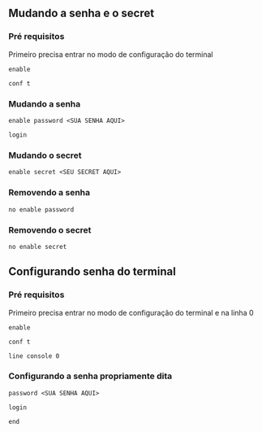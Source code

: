 ## Mudando a senha e o secret

### Pré requisitos

Primeiro precisa entrar no modo de configuração do terminal

```
enable

conf t
```

### Mudando a senha

```
enable password <SUA SENHA AQUI>

login
```

### Mudando o secret

```
enable secret <SEU SECRET AQUI>
```

### Removendo a senha

```
no enable password
```

### Removendo o secret

```
no enable secret
```

## Configurando senha do terminal

### Pré requisitos

Primeiro precisa entrar no modo de configuração do terminal e na linha 0

```
enable

conf t

line console 0
```

### Configurando a senha propriamente dita

```
password <SUA SENHA AQUI>

login

end
```
